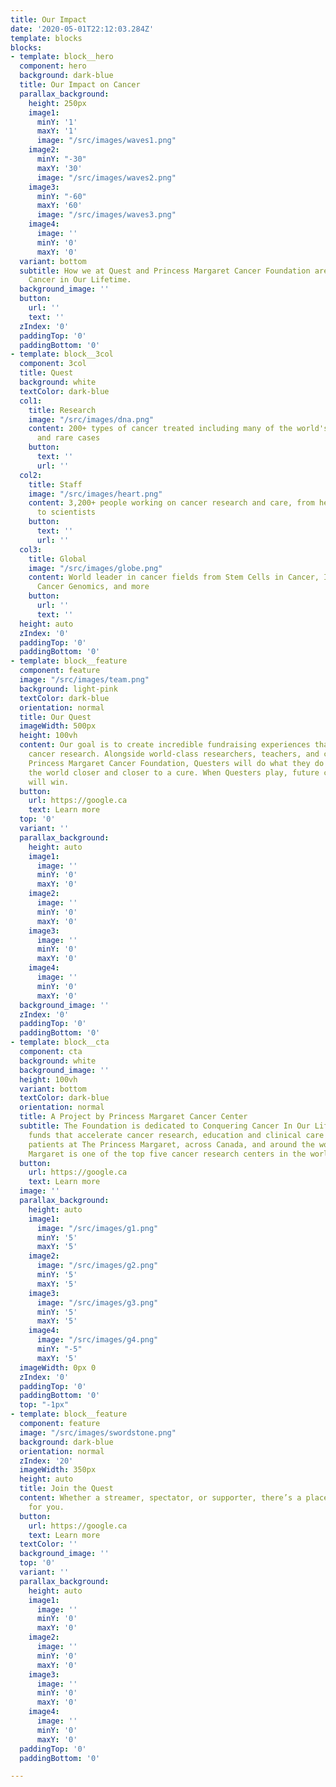```yaml
---
title: Our Impact
date: '2020-05-01T22:12:03.284Z'
template: blocks
blocks:
- template: block__hero
  component: hero
  background: dark-blue
  title: Our Impact on Cancer
  parallax_background:
    height: 250px
    image1:
      minY: '1'
      maxY: '1'
      image: "/src/images/waves1.png"
    image2:
      minY: "-30"
      maxY: '30'
      image: "/src/images/waves2.png"
    image3:
      minY: "-60"
      maxY: '60'
      image: "/src/images/waves3.png"
    image4:
      image: ''
      minY: '0'
      maxY: '0'
  variant: bottom
  subtitle: How we at Quest and Princess Margaret Cancer Foundation are Conquering
    Cancer in Our Lifetime.
  background_image: ''
  button:
    url: ''
    text: ''
  zIndex: '0'
  paddingTop: '0'
  paddingBottom: '0'
- template: block__3col
  component: 3col
  title: Quest
  background: white
  textColor: dark-blue
  col1:
    title: Research
    image: "/src/images/dna.png"
    content: 200+ types of cancer treated including many of the world's most complex
      and rare cases
    button:
      text: ''
      url: ''
  col2:
    title: Staff
    image: "/src/images/heart.png"
    content: 3,200+ people working on cancer research and care, from healthcare professionals
      to scientists
    button:
      text: ''
      url: ''
  col3:
    title: Global
    image: "/src/images/globe.png"
    content: World leader in cancer fields from Stem Cells in Cancer, Immunotherapy,
      Cancer Genomics, and more
    button:
      url: ''
      text: ''
  height: auto
  zIndex: '0'
  paddingTop: '0'
  paddingBottom: '0'
- template: block__feature
  component: feature
  image: "/src/images/team.png"
  background: light-pink
  textColor: dark-blue
  orientation: normal
  title: Our Quest
  imageWidth: 500px
  height: 100vh
  content: Our goal is to create incredible fundraising experiences that fuel groundbreaking
    cancer research. Alongside world-class researchers, teachers, and caregivers at
    Princess Margaret Cancer Foundation, Questers will do what they do best to move
    the world closer and closer to a cure. When Questers play, future cancer patients
    will win.
  button:
    url: https://google.ca
    text: Learn more
  top: '0'
  variant: ''
  parallax_background:
    height: auto
    image1:
      image: ''
      minY: '0'
      maxY: '0'
    image2:
      image: ''
      minY: '0'
      maxY: '0'
    image3:
      image: ''
      minY: '0'
      maxY: '0'
    image4:
      image: ''
      minY: '0'
      maxY: '0'
  background_image: ''
  zIndex: '0'
  paddingTop: '0'
  paddingBottom: '0'
- template: block__cta
  component: cta
  background: white
  background_image: ''
  height: 100vh
  variant: bottom
  textColor: dark-blue
  orientation: normal
  title: A Project by Princess Margaret Cancer Center
  subtitle: The Foundation is dedicated to Conquering Cancer In Our Lifetime, raising
    funds that accelerate cancer research, education and clinical care benefitting
    patients at The Princess Margaret, across Canada, and around the world. The Princess
    Margaret is one of the top five cancer research centers in the world.
  button:
    url: https://google.ca
    text: Learn more
  image: ''
  parallax_background:
    height: auto
    image1:
      image: "/src/images/g1.png"
      minY: '5'
      maxY: '5'
    image2:
      image: "/src/images/g2.png"
      minY: '5'
      maxY: '5'
    image3:
      image: "/src/images/g3.png"
      minY: '5'
      maxY: '5'
    image4:
      image: "/src/images/g4.png"
      minY: "-5"
      maxY: '5'
  imageWidth: 0px 0
  zIndex: '0'
  paddingTop: '0'
  paddingBottom: '0'
  top: "-1px"
- template: block__feature
  component: feature
  image: "/src/images/swordstone.png"
  background: dark-blue
  orientation: normal
  zIndex: '20'
  imageWidth: 350px
  height: auto
  title: Join the Quest
  content: Whether a streamer, spectator, or supporter, there’s a place in this Quest
    for you.
  button:
    url: https://google.ca
    text: Learn more
  textColor: ''
  background_image: ''
  top: '0'
  variant: ''
  parallax_background:
    height: auto
    image1:
      image: ''
      minY: '0'
      maxY: '0'
    image2:
      image: ''
      minY: '0'
      maxY: '0'
    image3:
      image: ''
      minY: '0'
      maxY: '0'
    image4:
      image: ''
      minY: '0'
      maxY: '0'
  paddingTop: '0'
  paddingBottom: '0'

---
```

